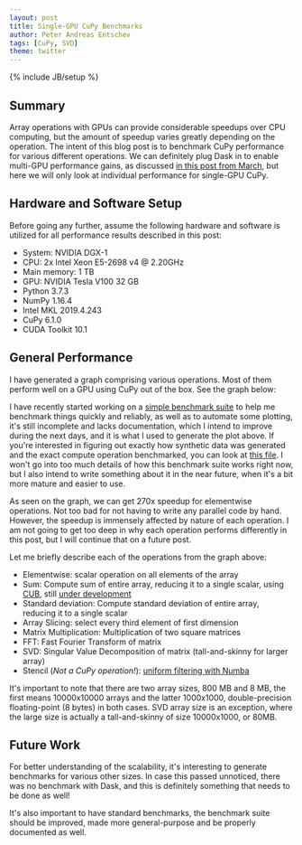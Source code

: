 ```yaml
---
layout: post
title: Single-GPU CuPy Benchmarks
author: Peter Andreas Entschev
tags: [CuPy, SVD]
theme: twitter
---
```

{% include JB/setup %}


Summary
-------

Array operations with GPUs can provide considerable speedups over CPU computing,
but the amount of speedup varies greatly depending on the operation. The intent
of this blog post is to benchmark CuPy performance for various different
operations. We can definitely plug Dask in to enable multi-GPU performance gains,
as discussed
[in this post from March](https://blog.dask.org/2019/03/18/dask-nep18), but here
we will only look at individual performance for single-GPU CuPy.


Hardware and Software Setup
---------------------------

Before going any further, assume the following hardware and software is
utilized for all performance results described in this post:

* System: NVIDIA DGX-1
* CPU: 2x Intel Xeon E5-2698 v4 @ 2.20GHz
* Main memory: 1 TB
* GPU: NVIDIA Tesla V100 32 GB
* Python 3.7.3
* NumPy 1.16.4
* Intel MKL 2019.4.243
* CuPy 6.1.0
* CUDA Toolkit 10.1


General Performance
-------------------

I have generated a graph comprising various operations. Most of them perform
well on a GPU using CuPy out of the box. See the graph below:

<style>
.vega-actions a {
    margin-right: 12px;
    color: #757575;
    font-weight: normal;
    font-size: 13px;
}
.error {
    color: red;
}
</style>
<script type="text/javascript" src="https://cdn.jsdelivr.net/npm//vega@5"></script>
<script type="text/javascript" src="https://cdn.jsdelivr.net/npm//vega-lite@3.3.0"></script>
<script type="text/javascript" src="https://cdn.jsdelivr.net/npm//vega-embed@4"></script>

<div id="vis"></div>
<script>
  var spec = {
  "config": {
    "view": {
      "width": 300,
      "height": 200
    },
    "mark": {
      "tooltip": null
    },
    "axis": {
      "grid": false,
      "labelColor": "#666666",
      "labelFontSize": 16,
      "titleColor": "#666666",
      "titleFontSize": 20
    },
    "axisX": {
      "labelAngle": -30,
      "labelColor": "#666666",
      "labelFontSize": 0,
      "titleColor": "#666666",
      "titleFontSize": 0
    },
    "header": {
      "labelAngle": -20,
      "labelColor": "#666666",
      "labelFontSize": 16,
      "titleColor": "#666666",
      "titleFontSize": 20
    },
    "legend": {
      "fillColor": "#fefefe",
      "labelColor": "#666666",
      "labelFontSize": 18,
      "padding": 10,
      "strokeColor": "gray",
      "titleColor": "#666666",
      "titleFontSize": 18
    }
  },
  "data": {
    "name": "data-4957f64f65957150f8029f7df2e6936f"
  },
  "facet": {
    "column": {
      "type": "nominal",
      "field": "operation",
      "sort": {
        "field": "speedup",
        "op": "sum",
        "order": "descending"
      },
      "title": "Operation"
    }
  },
  "spec": {
    "layer": [
      {
        "mark": {
          "type": "bar",
          "fontSize": 18,
          "opacity": 1.0
        },
        "encoding": {
          "color": {
            "type": "nominal",
            "field": "size",
            "scale": {
              "domain": [
                "800MB",
                "8MB"
              ],
              "range": [
                "#7306ff",
                "#36c9dd"
              ]
            },
            "title": "Array Size"
          },
          "x": {
            "type": "nominal",
            "field": "size"
          },
          "y": {
            "type": "quantitative",
            "axis": {
              "title": "GPU Speedup Over CPU"
            },
            "field": "speedup",
            "scale": {
              "domain": [
                -100,
                1000
              ],
              "type": "symlog"
            },
            "stack": null
          }
        },
        "height": 300,
        "width": 50
      },
      {
        "layer": [
          {
            "mark": {
              "type": "text",
              "dy": -5
            },
            "encoding": {
              "color": {
                "type": "nominal",
                "field": "size",
                "scale": {
                  "domain": [
                    "800MB",
                    "8MB"
                  ],
                  "range": [
                    "#7306ff",
                    "#36c9dd"
                  ]
                },
                "title": "Array Size"
              },
              "text": {
                "type": "quantitative",
                "field": "speedup"
              },
              "x": {
                "type": "nominal",
                "field": "size"
              },
              "y": {
                "type": "quantitative",
                "axis": {
                  "title": "GPU Speedup Over CPU"
                },
                "field": "speedup",
                "scale": {
                  "domain": [
                    -100,
                    1000
                  ],
                  "type": "symlog"
                },
                "stack": null
              }
            },
            "height": 300,
            "width": 50
          },
          {
            "mark": {
              "type": "text",
              "dy": 7
            },
            "encoding": {
              "color": {
                "type": "nominal",
                "field": "size",
                "scale": {
                  "domain": [
                    "800MB",
                    "8MB"
                  ],
                  "range": [
                    "#7306ff",
                    "#36c9dd"
                  ]
                },
                "title": "Array Size"
              },
              "text": {
                "type": "quantitative",
                "field": "speedup"
              },
              "x": {
                "type": "nominal",
                "field": "size"
              },
              "y": {
                "type": "quantitative",
                "axis": {
                  "title": "GPU Speedup Over CPU"
                },
                "field": "speedup",
                "scale": {
                  "domain": [
                    -100,
                    1000
                  ],

                  "type": "symlog"
                },
                "stack": null
              }
            },
            "height": 300,
            "width": 50
          }
        ]
      }
    ]
  },
  "$schema": "https://vega.github.io/schema/vega-lite/v3.3.0.json",
  "datasets": {
    "data-4957f64f65957150f8029f7df2e6936f": [
      {
        "operation": "FFT",
        "speedup": 5.3,
        "shape0": 1000,
        "shape1": 1000,
        "shape": "1000x1000",
        "size": "8MB"
      },
      {
        "operation": "FFT",
        "speedup": 210.0,
        "shape0": 10000,
        "shape1": 10000,
        "shape": "10000x10000",
        "size": "800MB"
      },
      {
        "operation": "Sum",
        "speedup": 8.3,
        "shape0": 1000,
        "shape1": 1000,
        "shape": "1000x1000",
        "size": "8MB"
      },
      {
        "operation": "Sum",
        "speedup": 66.0,
        "shape0": 10000,
        "shape1": 10000,
        "shape": "10000x10000",
        "size": "800MB"
      },
      {
        "operation": "Standard Deviation",
        "speedup": 1.1,
        "shape0": 1000,
        "shape1": 1000,
        "shape": "1000x1000",
        "size": "8MB"
      },
      {
        "operation": "Standard Deviation",
        "speedup": 3.5,
        "shape0": 10000,
        "shape1": 10000,
        "shape": "10000x10000",
        "size": "800MB"
      },
      {
        "operation": "Elementwise",
        "speedup": 150.0,
        "shape0": 1000,
        "shape1": 1000,
        "shape": "1000x1000",
        "size": "8MB"
      },
      {
        "operation": "Elementwise",
        "speedup": 270.0,
        "shape0": 10000,
        "shape1": 10000,
        "shape": "10000x10000",
        "size": "800MB"
      },
      {
        "operation": "Matrix Multiplication",
        "speedup": 18.0,
        "shape0": 1000,
        "shape1": 1000,
        "shape": "1000x1000",
        "size": "8MB"
      },
      {
        "operation": "Matrix Multiplication",
        "speedup": 11.0,
        "shape0": 10000,
        "shape1": 10000,
        "shape": "10000x10000",
        "size": "800MB"
      },
      {
        "operation": "Array Slicing",
        "speedup": 3.6,
        "shape0": 1000,
        "shape1": 1000,
        "shape": "1000x1000",
        "size": "8MB"
      },
      {
        "operation": "Array Slicing",
        "speedup": 190.0,
        "shape0": 10000,
        "shape1": 10000,
        "shape": "10000x10000",
        "size": "800MB"
      },
      {
        "operation": "SVD",
        "speedup": 1.5,
        "shape0": 1000,
        "shape1": 1000,
        "shape": "1000x1000",
        "size": "8MB"
      },
      {
        "operation": "SVD",
        "speedup": 17.0,
        "shape0": 10000,
        "shape1": 1000,
        "shape": "10000x1000",
        "size": "800MB"
      },
      {
        "operation": "Stencil",
        "speedup": 5.1,
        "shape0": 1000,
        "shape1": 1000,
        "shape": "1000x1000",
        "size": "8MB"
      },
      {
        "operation": "Stencil",
        "speedup": 150.0,
        "shape0": 10000,
        "shape1": 10000,
        "shape": "10000x10000",
        "size": "800MB"
      }
    ]
  }
};
  var embedOpt = {"mode": "vega-lite"};

  function showError(el, error){
      el.innerHTML = ('<div class="error" style="color:red;">'
                      + '<p>JavaScript Error: ' + error.message + '</p>'
                      + "<p>This usually means there's a typo in your chart specification. "
                      + "See the javascript console for the full traceback.</p>"
                      + '</div>');
      throw error;
  }
  const el = document.getElementById('vis');
  vegaEmbed("#vis", spec, embedOpt)
    .catch(error => showError(el, error));

</script>

I have recently started working on a
[simple benchmark suite](https://github.com/pentschev/pybench) to help me
benchmark things quickly and reliably, as well as to automate some plotting,
it's still incomplete and lacks documentation, which I intend to improve during
the next days, and it is what I used to generate the plot above. If you're
interested in figuring out exactly how synthetic data was generated and the
exact compute operation benchmarked, you can look at
[this file](https://github.com/pentschev/pybench/blob/master/pybench/benchmarks/benchmark_array.py).
I won't go into too much details of how this benchmark suite works right now,
but I also intend to write something about it in the near future, when it's a
bit more mature and easier to use.

As seen on the graph, we can get 270x speedup for elementwise operations. Not
too bad for not having to write any parallel code by hand. However, the speedup
is immensely affected by nature of each operation. I am not going to get too
deep in why each operation performs differently in this post, but I will
continue that on a future post.

Let me briefly describe each of the operations from the graph above:

* Elementwise: scalar operation on all elements of the array
* Sum: Compute sum of entire array, reducing it to a single scalar, using
    [CUB](https://nvlabs.github.io/cub/), still
    [under development](https://github.com/cupy/cupy/pull/2090)
* Standard deviation: Compute standard deviation of entire array, reducing
    it to a single scalar
* Array Slicing: select every third element of first dimension
* Matrix Multiplication: Multiplication of two square matrices
* FFT: Fast Fourier Transform of matrix
* SVD: Singular Value Decomposition of matrix (tall-and-skinny for larger
    array)
* Stencil (*Not a CuPy operation!*):
    [uniform filtering with Numba](https://blog.dask.org/2019/04/09/numba-stencil)

It's important to note that there are two array sizes, 800 MB and 8 MB, the
first means 10000x10000 arrays and the latter 1000x1000, double-precision
floating-point (8 bytes) in both cases. SVD array size is an exception, where
the large size is actually a tall-and-skinny of size 10000x1000, or 80MB.


Future Work
-----------

For better understanding of the scalability, it's interesting to generate
benchmarks for various other sizes. In case this passed unnoticed, there was
no benchmark with Dask, and this is definitely something that needs to be
done as well!

It's also important to have standard benchmarks, the benchmark suite should
be improved, made more general-purpose and be properly documented as well.

